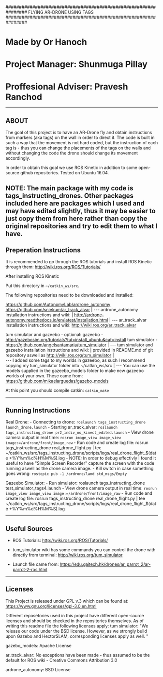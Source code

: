 ################################################################
				FLYING AR-DRONE USING TAGS
################################################################

# Made by Or Hanoch
# Project Manager: Shunmuga Pillay
# Proffesional Adviser: Pravesh Ranchod

------
ABOUT
------
The goal of this project is to have an AR-Drone fly and obtain instructions from markers (aka tags) on the wall in order to direct it. The code is built in such a way that the movement is not hard coded, but the instruction of each tag is - thus you can change the placements of the tags on the walls and without changing the code the drone should change its movement accordingly.

In order to obtain this goal we use ROS Kinetic in addition to some open-source github repositories.
Tested on Ubuntu 16.04.

NOTE:
The main package with my code is tags_instructing_drones. Other packages included here are packages which I used and may have edited slightly, thus it may be easier to just copy them from here rather than copy the original repositories and try to edit them to what I have.
------------------------
Preperation Instructions
------------------------
It is recommended to go through the ROS tutorials and install ROS Kinetic through them:
http://wiki.ros.org/ROS/Tutorials/

After installing ROS Kinetic

Put this directory in `~/catkin_ws/src`.

The following repositories need to be downloaded and installed:

https://github.com/AutonomyLab/ardrone_autonomy
https://github.com/sniekum/ar_track_alvar
|
---	ardrone_autonomy installation instructions and wiki:
|	http://ardrone-autonomy.readthedocs.io/en/latest/installation.html
|
---	ar_track_alvar installation instructions and wiki:
	http://wiki.ros.org/ar_track_alvar

tum simulator and gazeebo - optional:
gazeebo - http://gazebosim.org/tutorials?tut=install_ubuntu&cat=install
tum simulator - https://github.com/angelsantamaria/tum_simulator
|
--- tum simulator and gazeebo installation instructions and wiki:
|	provided in README.md of git repository aswell as http://wiki.ros.org/tum_simulator
|	
--- I added some tags to my worlds in gazeebo, as such I recommend copying my tum_simulator folder into ~/catkin_ws/src
|
--- You can use the models supplied in the gazeebo_models folder to make new gazeebo worlds of your own. These came from:
	https://github.com/mikaelarguedas/gazebo_models

At this point you should compile catkin:
`catkin_make`

--------------------
Running Instructions
--------------------
Real Drone:
	- Connecting to drone: 
		`roslaunch tags_instructing_drone launch_drone.launch`
	- Starting ar_track_alvar: 
		`roslaunch tags_instructing_drone pr2_indiv_no_kinect_edited.launch`
	- View drone camera output in real time: 
		`rosrun image_view image_view image:=/ardrone/front/image_raw`
	- Run code and create log file: 
		rosrun tags_instructing_drone real_drone_flight.py | tee ~/catkin_ws/src/tags_instructing_drone/scripts/logs/real_drone_flight_$(date +%Y%m%d%H%M%S).log
	- NOTE: In order to debug effectivly I found it useful to have "Simple Screen Recorder" capture the screen with the code running aswell as the drone camera image.
	- Kill switch in case something goes wrong:
		`rostopic pub -1 /ardrone/land std_msgs/Empty`
	
Gazeebo Simulator:
	- Run simulator: roslaunch tags_instructing_drone test_simulator_tags4.launch
	- View drone camera output in real time: 
		`rosrun image_view image_view image:=/ardrone/front/image_raw`
	- Run code and create log file: 
		rosrun tags_instructing_drone real_drone_flight.py | tee ~/catkin_ws/src/tags_instructing_drone/scripts/logs/real_drone_flight_$(date +%Y%m%d%H%M%S).log
		
--------------
Useful Sources
--------------

- ROS Tutorials:
http://wiki.ros.org/ROS/Tutorials/

- tum_simulator wiki has some commands you can control the drone with directly from terminal:
http://wiki.ros.org/tum_simulator

- Launch file came from:
https://edu.gaitech.hk/drones/ar_parrot_2/ar-parrot-2-ros.html



------------
Licenses
------------
This Project is released under GPL v.3 which can be found at:
https://www.gnu.org/licenses/gpl-3.0.en.html

Different reposetories used in this project have different open-source licenses and should be checked in the repositories themselves. As of writing this readme file the following licenses apply:
tum simulator: "We release our code under the BSD license. However, as we strongly build upon Gazebo and HectorSLAM, corresponding licenses apply as well. "

gazebo_models: Apache License

ar_track_alvar: No exceptions have been made - thus assumed to be the default for ROS wiki - Creative Commons Attribution 3.0

ardrone_autonomy: BSD License
